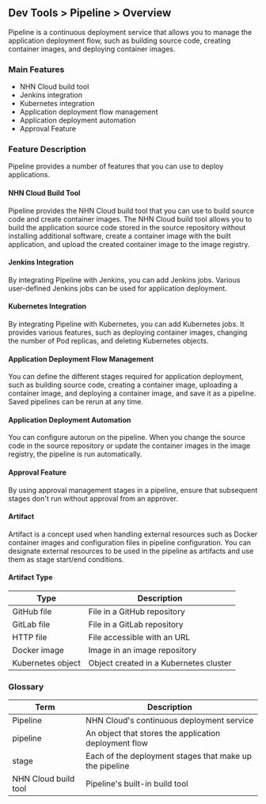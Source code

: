## Dev Tools > Pipeline > Overview
Pipeline is a continuous deployment service that allows you to manage the application deployment flow, such as building source code, creating container images, and deploying container images.

### Main Features
* NHN Cloud build tool
* Jenkins integration
* Kubernetes integration
* Application deployment flow management
* Application deployment automation
* Approval Feature

### Feature Description
Pipeline provides a number of features that you can use to deploy applications.

#### NHN Cloud Build Tool
Pipeline provides the NHN Cloud build tool that you can use to build source code and create container images. The NHN Cloud build tool allows you to build the application source code stored in the source repository without installing additional software, create a container image with the built application, and upload the created container image to the image registry.

#### Jenkins Integration

By integrating Pipeline with Jenkins, you can add Jenkins jobs. Various user-defined Jenkins jobs can be used for application deployment.

#### Kubernetes Integration

By integrating Pipeline with Kubernetes, you can add Kubernetes jobs. It provides various features, such as deploying container images, changing the number of Pod replicas, and deleting Kubernetes objects.

#### Application Deployment Flow Management

You can define the different stages required for application deployment, such as building source code, creating a container image, uploading a container image, and deploying a container image, and save it as a pipeline. Saved pipelines can be rerun at any time.

#### Application Deployment Automation

You can configure autorun on the pipeline. When you change the source code in the source repository or update the container images in the image registry, the pipeline is run automatically.

#### Approval Feature

By using approval management stages in a pipeline, ensure that subsequent stages don't run without approval from an approver.

#### Artifact

Artifact is a concept used when handling external resources such as Docker container images and configuration files in pipeline configuration. You can designate external resources to be used in the pipeline as artifacts and use them as stage start/end conditions.

#### Artifact Type
| Type        | Description               |
|-----------|-------------------|
| GitHub file | File in a GitHub repository |
| GitLab file | File in a GitLab repository |
| HTTP file   | File accessible with an URL  |
| Docker image | Image in an image repository |
|Kubernetes object| Object created in a Kubernetes cluster|

### Glossary
| Term | Description |
|---|---|
| Pipeline | NHN Cloud's continuous deployment service |
| pipeline | An object that stores the application deployment flow |
| stage | Each of the deployment stages that make up the pipeline |
| NHN Cloud build tool | Pipeline's built-in build tool |

